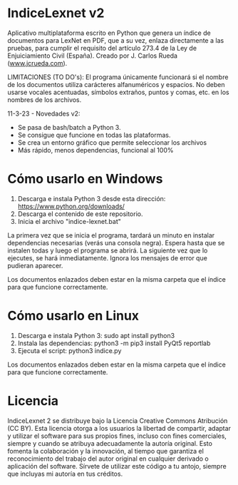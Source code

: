 # IndiceLexnet v2

Aplicativo multiplataforma escrito en Python que genera un índice de documentos para LexNet en PDF, que a su vez, enlaza directamente a las pruebas, para cumplir el requisito del artículo 273.4 de la Ley de Enjuiciamiento Civil (España). Creado por J. Carlos Rueda (www.jcrueda.com).

LIMITACIONES (TO DO's): El programa únicamente funcionará si el nombre de los documentos utiliza carácteres alfanuméricos y espacios. No deben usarse vocales acentuadas, símbolos extraños, puntos y comas, etc. en los nombres de los archivos.

11-3-23 - Novedades v2:
* Se pasa de bash/batch a Python 3.
* Se consigue que funcione en todas las plataformas.
* Se crea un entorno gráfico que permite seleccionar los archivos
* Más rápido, menos dependencias, funcional al 100%


# Cómo usarlo en Windows
1. Descarga e instala Python 3 desde esta dirección: https://www.python.org/downloads/
2. Descarga el contenido de este repositorio.
3. Inicia el archivo "indice-lexnet.bat"

La primera vez que se inicia el programa, tardará un minuto en instalar dependencias necesarias (verás una consola negra). Espera hasta que se instalen todas y luego el programa se abrirá.
La siguiente vez que lo ejecutes, se hará inmediatamente. Ignora los mensajes de error que pudieran aparecer. 

Los documentos enlazados deben estar en la misma carpeta que el índice para que funcione correctamente. 

# Cómo usarlo en Linux
1. Descarga e instala Python 3: sudo apt install python3
2. Instala las dependencias: python3 -m pip3 install PyQt5 reportlab
3. Ejecuta el script: python3 indice.py

Los documentos enlazados deben estar en la misma carpeta que el índice para que funcione correctamente. 

# Licencia
IndiceLexnet 2 se distribuye bajo la Licencia Creative Commons Atribución (CC BY). Esta licencia otorga a los usuarios la libertad de compartir, adaptar y utilizar el software para sus propios fines, incluso con fines comerciales, siempre y cuando se atribuya adecuadamente la autoría original. Esto fomenta la colaboración y la innovación, al tiempo que garantiza el reconocimiento del trabajo del autor original en cualquier derivado o aplicación del software. Sírvete de utilizar este código a tu antojo, siempre que incluyas mi autoría en tus créditos.
